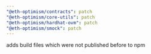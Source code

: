 ```yaml
---
"@eth-optimism/contracts": patch
"@eth-optimism/core-utils": patch
"@eth-optimism/hardhat-ovm": patch
"@eth-optimism/smock": patch
---
```


adds build files which were not published before to npm
